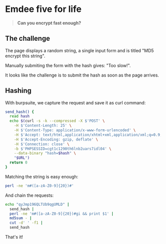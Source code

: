 # Emdee five for life

> **Can you encrypt fast enough?**

## The challenge

The page displays a random string, a single input form and is titled "MD5
encrypt this string".

Manually submiting the form with the hash gives: "Too slow!".

It looks like the challenge is to submit the hash as soon as the page arrives.

## Hashing

With burpsuite, we capture the request and save it as curl command:

```bash
send_hash() {
  read hash
  echo $(curl -s -k --compressed -X $'POST' \
    -H $'Content-Length: 25' \
    -H $'Content-Type: application/x-www-form-urlencoded' \
    -H $'Accept: text/html,application/xhtml+xml,application/xml;q=0.9,image/avif,image/webp,image/apng,*/*;q=0.8,application/signed-exchange;v=b3;q=0.9' \
    -H $'Accept-Encoding: gzip, deflate' \
    -H $'Connection: close' \
    -b $'PHPSESSID=cgt1c1290th6lnb2uars7idl04' \
    --data-binary "hash=$hash" \
    "$URL")
  return 0
}
```

Matching the string is easy enough:

```bash
perl -ne 'm#([a-zA-Z0-9]{20})#'
```

And chain the requests:

```bash
echo "qyJmp196QLTUb9qgUMLD" |
  send_hash |
  perl -ne 'm#([a-zA-Z0-9]{20})#gi && print $1' |
  md5sum - |
  cut -d' ' -f1 |
  send_hash
```

That's it!